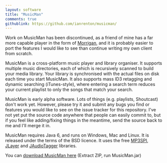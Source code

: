 ```yaml
---
layout: software
title: "MusicMan"
comments: true
githublink: https://github.com/ianrenton/musicman/
---
```


Work on MusicMan has been discontinued, as a friend of mine has a far more capable player in the form of [Morrigan](http://sparktank.net/w/index.php?title=Project_Morrigan), and it is probably easier to port the features I would like to see than continue writing my own client from scratch.



MusicMan is a cross-platform music player and library organiser.  It supports multiple music directories, each of which is recursively scanned to build your media library.  Your library is synchronised with the actual files on disk each time you start MusicMan.  It also supports mass ID3 retagging and dynamic searching (iTunes-style), where entering a search term reduces your current playlist to only the songs that match your search.

MusicMan is early alpha software.  Lots of things (e.g. playlists, Shoutcast) don't work yet.  However, please try it and submit any bugs you find or features you would like to see on the issue tracker for this repository.  I've not yet put the source code anywhere that people can easily commit to, but if you feel like adding/fixing things in the meantime, send the source back to me and I'll merge it in.

MusicMan requires Java 6, and runs on Windows, Mac and Linux.  It is released under the terms of the BSD licence.  It uses the free [MP3SPI](http://www.javazoom.net/mp3spi/mp3spi.html), [JLayer](http://www.javazoom.net/javalayer/javalayer.html) and [JAudioTagger](http://www.jthink.net/jaudiotagger) libraries.

You can [download MusicMan here](http://www.onlydreaming.net/files/MusicMan/MusicMan.zip) (Extract ZIP, run MusicMan.jar)
